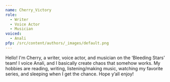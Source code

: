 ```yaml
---
name: Cherry_Victory
role:
  - Writer
  - Voice Actor
  - Musician
voiced:
  - Anali
pfp: /src/content/authors/_images/default.png
---
```

Hello! I'm Cherry, a writer, voice actor, and musician on the ‘Bleeding Stars’ team! I voice Anali, and I basically create chaos that somehow works. My hobbies are reading, writing, listening/making music, watching my favorite series, and sleeping when I get the chance. Hope y’all enjoy!
